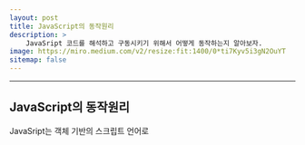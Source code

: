 ```yaml
---
layout: post
title: JavaScript의 동작원리
description: >
    JavaSript 코드를 해석하고 구동시키기 위해서 어떻게 동작하는지 알아보자.
image: https://miro.medium.com/v2/resize:fit:1400/0*ti7Kyv5i3gN2OuYT
sitemap: false
---
```

---
## JavaScript의 동작원리
JavaSript는 객체 기반의 스크립트 언어로